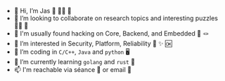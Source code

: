 - 👋 Hi, I’m Jas 🦋 🏳️‍🌈 🧿
- 💞️ I’m looking to collaborate on research topics and interesting puzzles 👩‍💻 🧩 
- 🎉 I'm usually found hacking on Core, Backend, and Embedded 🎲 🪢
- 👀 I’m interested in Security, Platform, Reliability 🔐 ✨ 🆗
- 👩‍ I’m coding in `C/C++`, `Java` and `python` 🖥️ 
- 🌱 I’m currently learning `golang` and `rust` 👾 
- 📫 I'm reachable via séance 🔮 or email 📯 

<!---
jas-om/jas-om is a ✨ special ✨ repository because its `README.md` (this file) appears on your GitHub profile.
You can click the Preview link to take a look at your changes.
--->

